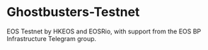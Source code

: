 # Ghostbusters-Testnet
EOS Testnet by HKEOS and EOSRio, with support from the EOS BP Infrastructure Telegram group.
